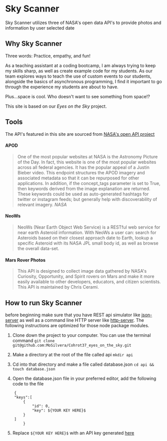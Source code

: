 # Sky Scanner

Sky Scanner utilizes three of NASA's open data API's to provide photos and information by user selected date

## Why Sky Scanner

Three words: Practice, empathy, and fun!

As a teaching assistant at a coding bootcamp, I am always trying to keep my skills sharp, as well as create example code for my students. As our team explores ways to teach the use of custom events to our students, alongside the basics of asynchronous programming, I find it important to go through the experience my students are about to have.

Plus...space is cool. Who doesn't want to see something from space!?

This site is based on our *Eyes on the Sky* project.

## Tools

The API's featured in this site are sourced from [NASA's open API project](https://api.nasa.gov/)

#### APOD

>One of the most popular websites at NASA is the Astronomy Picture of the Day. In fact, this website is one of the most popular websites across all federal agencies. It has the popular appeal of a Justin Bieber video. This endpoint structures the APOD imagery and associated metadata so that it can be repurposed for other applications. In addition, if the concept_tags parameter is set to True, then keywords derived from the image explanation are returned. These keywords could be used as auto-generated hashtags for twitter or instagram feeds; but generally help with discoverability of relevant imagery.
*NASA*

#### NeoWs

>NeoWs (Near Earth Object Web Service) is a RESTful web service for near earth Asteroid information. With NeoWs a user can: search for Asteroids based on their closest approach date to Earth, lookup a specific Asteroid with its NASA JPL small body id, as well as browse the overall data-set.

#### Mars Rover Photos
>This API is designed to collect image data gathered by NASA's Curiosity, Opportunity, and Spirit rovers on Mars and make it more easily available to other developers, educators, and citizen scientists. This API is maintained by Chris Cerami.

## How to run Sky Scanner
before beginning make sure that you have REST api simulator like [json-server](https://www.npmjs.com/package/json-server#alternative-port) as well as a command line HTTP server like [http-server](https://www.npmjs.com/package/http-server). The following instructions are optimized for those node package modules.

1. Clone down the project to your computer. You can use the terminal command
     ```git clone git@github.com:MoSilvera/Cohrot37_eyes_on_the_sky.git```

2. Make a directory at the root of the file called api
    ```mkdir api```

3. Cd into that directory and make a file called database.json
    ```cd api && touch database.json```

4. Open the database.json file in your preferred editor, add the following code to the file
```
    {
    "keys":[
        {
            "id": 0,
            "key": ${YOUR KEY HERE}$
        }
    ]
        }
```

5. Replace `${YOUR KEY HERE}$` with an API key generated [here](https://api.nasa.gov/)
